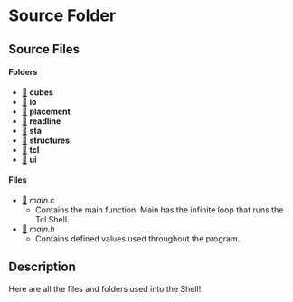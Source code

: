 # Source Folder

## Source Files

#### Folders

- [:open_file_folder:](https://github.com/nikolaskostakis/Shell/tree/master/src/cubes) __cubes__
- [:open_file_folder:](https://github.com/nikolaskostakis/Shell/tree/master/src/io) __io__
- [:open_file_folder:](https://github.com/nikolaskostakis/Shell/tree/master/src/placement) __placement__
- [:open_file_folder:](https://github.com/nikolaskostakis/Shell/tree/master/src/readline) __readline__
- [:open_file_folder:](https://github.com/nikolaskostakis/Shell/tree/master/src/sta) __sta__
- [:open_file_folder:](https://github.com/nikolaskostakis/Shell/tree/master/src/structures) __structures__
- [:open_file_folder:](https://github.com/nikolaskostakis/Shell/tree/master/src/tcl) __tcl__
- [:open_file_folder:](https://github.com/nikolaskostakis/Shell/tree/master/src/ui) __ui__

#### Files

- [:scroll:](https://github.com/nikolaskostakis/Shell/blob/master/src/main.c) _main.c_
  - Contains the main function. Main has the infinite loop that runs the Tcl Shell.
- [:scroll:](https://github.com/nikolaskostakis/Shell/blob/master/src/main.h) _main.h_
  - Contains defined values used throughout the program.

## Description

Here are all the files and folders used into the Shell!